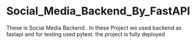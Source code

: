 # Social_Media_Backend_By_FastAPI
These is Social Media Backend . In these Project we used backend as fastapi and  for testing used pytest. the project is fully deployed
